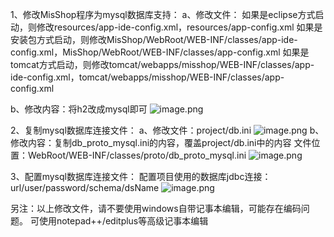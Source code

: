1、修改MisShop程序为mysql数据库支持：
  a、修改文件：
  如果是eclipse方式启动，则修改resources/app-ide-config.xml，resources/app-config.xml
 如果是安装包方式启动，则修改MisShop/WebRoot/WEB-INF/classes/app-ide-config.xml，MisShop/WebRoot/WEB-INF/classes/app-config.xml
如果是tomcat方式启动，则修改tomcat/webapps/misshop/WEB-INF/classes/app-ide-config.xml，tomcat/webapps/misshop/WEB-INF/classes/app-config.xml

b、修改内容：将h2改成mysql即可
  ![image.png](https://upload-images.jianshu.io/upload_images/12920178-60cfc3138b60079c.png?imageMogr2/auto-orient/strip%7CimageView2/2/w/1240)

2、复制mysql数据库连接文件：
a、修改文件：project/db.ini
![image.png](https://upload-images.jianshu.io/upload_images/12920178-71c8bf339e3b1d97.png?imageMogr2/auto-orient/strip%7CimageView2/2/w/1240)
b、修改内容：复制db_proto_mysql.ini的内容，覆盖project/db.ini中的内容 
  文件位置：WebRoot/WEB-INF/classes/proto/db_proto_mysql.ini
![image.png](https://upload-images.jianshu.io/upload_images/12920178-d53755e975a40d12.png?imageMogr2/auto-orient/strip%7CimageView2/2/w/1240)

3、配置mysql数据库连接文件：
配置项目使用的数据库jdbc连接：url/user/password/schema/dsName
![image.png](https://upload-images.jianshu.io/upload_images/12920178-c8af1dfae66d5d3a.png?imageMogr2/auto-orient/strip%7CimageView2/2/w/1240)



另注：以上修改文件，请不要使用windows自带记事本编辑，可能存在编码问题。
可使用notepad++/editplus等高级记事本编辑

